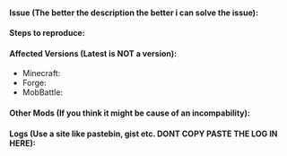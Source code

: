 #### Issue (The better the description the better i can solve the issue):



#### Steps to reproduce:



#### Affected Versions (Latest is NOT a version):

- Minecraft:
- Forge:
- MobBattle:

#### Other Mods (If you think it might be cause of an incompability):



#### Logs (Use a site like pastebin, gist etc. DONT COPY PASTE THE LOG IN HERE): 
